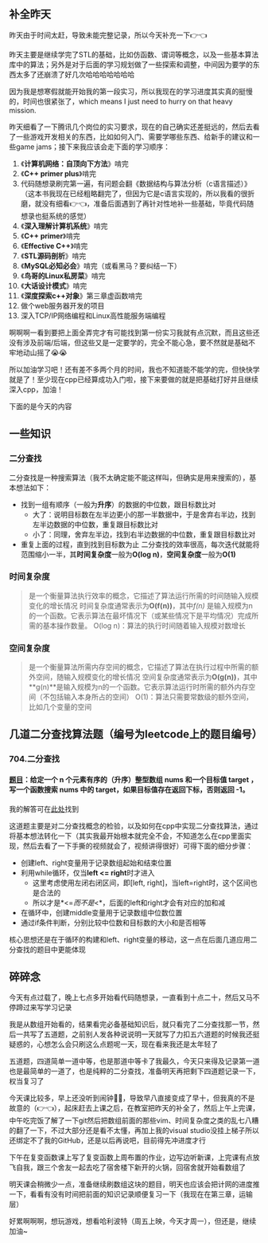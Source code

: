 ## 补全昨天
昨天由于时间太赶，导致未能完整记录，所以今天补充一下👉👈

昨天主要是继续学完了STL的基础，比如仿函数、谓词等概念，以及一些基本算法库中的算法；另外是对于后面的学习规划做了一些探索和调整，中间因为要学的东西太多了还崩溃了好几次哈哈哈哈哈哈哈

因为我是想寒假就能开始我的第一段实习，所以我现在的学习进度其实真的挺慢的，时间也很紧张了，which means I just need to hurry on that heavy mission.

昨天细看了一下腾讯几个岗位的实习要求，现在的自己确实还差挺远的，然后去看了一些游戏开发相关的东西，比如如何入门、需要学哪些东西、给新手的建议和一些game jams；接下来我应该会走下面的学习顺序：
1. 《**计算机网络：自顶向下方法**》啃完
2. 《**C++ primer plus**》啃完
3. 代码随想录刷完第一遍，有问题会翻《数据结构与算法分析（c语言描述）》（这本书我现在已经粗略翻完了，但因为它是c语言实现的，所以我看的很折磨，就没有细看👉👈，准备后面遇到了再针对性地补一些基础，毕竟代码随想录也挺系统的感觉）
4. 《**深入理解计算机系统**》啃完
5. 《**C++ primer**》啃完
6. 《**Effective C++**》啃完
7. 《**STL源码剖析**》啃完
8. 《**MySQL必知必会**》啃完（或看黑马？要纠结一下）
9. 《**鸟哥的Linux私房菜**》啃完
10. 《**大话设计模式**》啃完
11. 《**深度探索c++对象**》第三章虚函数啃完
12. 做个web服务器开发的项目
13. 深入TCP/IP网络编程和Linux高性能服务端编程

啊啊啊一看到要把上面全弄完才有可能找到第一份实习我就有点沉默，而且这些还没有涉及前端/后端，但这些又是一定要学的，完全不能心急，要不然就是基础不牢地动山摇了😭😭

所以加油学习吧！还有差不多两个月的时间，我也不知道能不能学的完，但快快学就是了！至少现在cpp已经算成功入门啦，接下来要做的就是把基础打好并且继续深入cpp，加油！

下面的是今天的内容

## 一些知识
### 二分查找
二分查找是一种搜索算法（我不太确定能不能这样叫，但确实是用来搜索的），基本想法如下：
- 找到一组有顺序（一般为**升序**）的数据的中位数，跟目标数比对
  * 大了：说明目标数在左半边更小的那一半数据中，于是舍弃右半边，找到左半边数据的中位数，重复跟目标数比对
  * 小了：同理，舍弃左半边，找到右半边数据的中位数，重复跟目标数比对
- 重复上面的过程，直到找到目标数为止
二分查找的效率很高，每次迭代就能将范围缩小一半，其**时间复杂度**一般为**O(log n)**，**空间复杂度**一般为**O(1)**
### 时间复杂度
>是一个衡量算法执行效率的概念，它描述了算法运行所需的时间随输入规模变化的增长情况
>时间复杂度通常表示为**O(f(n))**，其中*f(n)* 是输入规模为n的一个函数。它表示算法在最坏情况下（或某些情况下是平均情况）完成所需的基本操作数量。
>O(log n)：算法的执行时间随着输入规模对数增长
### 空间复杂度
>是一个衡量算法所需内存空间的概念，它描述了算法在执行过程中所需的额外空间，随输入规模变化的增长情况
>空间复杂度通常表示为**O(g(n))**，其中**g(n)**是输入规模为n的一个函数。它表示算法运行时所需的额外内存空间（不包括输入本身所占的空间）
>O(1)：算法只需要常数级的额外空间，比如几个变量的空间

## 几道二分查找算法题（编号为leetcode上的题目编号）
### 704.二分查找
#### [题目](https://leetcode.cn/problems/binary-search/description/)：给定一个 n 个元素有序的（升序）整型数组 nums 和一个目标值 target  ，写一个函数搜索 nums 中的 target，如果目标值存在返回下标，否则返回 -1。
我的解答可在[此处](https://github.com/EthanQC/My-LearningHub-StudyJourney-with-cpp/blob/3629638e6269825d20ec426e1bbe07e2752825c7/2024.10.28/code.md)找到

这道题主要是对二分查找概念的检验，以及如何在cpp中实现二分查找算法，通过将基本想法转化一下（其实我最开始根本就完全不会，不知道怎么在cpp里面实现，然后去看了一下手撕的视频就会了，视频讲得很好）可得下面的细分步骤：
- 创建left、right变量用于记录数组起始和结束位置
- 利用while循环，仅当**left <= right**时才进入
  * 这里考虑使用左闭右闭区间，即[left, right]，当left=right时，这个区间也是合法的
  * 所以才是*<=*而不是*<*，后面的left和right才会有对应的加和减
- 在循环中，创建middle变量用于记录数组中位数位置
- 通过if条件判断，分别比较中位数和目标数的大小和是否相等

核心思想还是在于循环的构建和left、right变量的移动，这一点在后面几道应用二分查找的题目中更能体现

## 碎碎念
今天有点过载了，晚上七点多开始看代码随想录，一直看到十点二十，然后又马不停蹄过来写学习记录

我是从数组开始看的，结果看完必备基础知识后，就只看完了二分查找那一节，然后一共写了五道题，之前别人发各种说说明一天就写了力扣五六道题的时候我还挺疑惑的，心想怎么会只刷这么点题呢一天，现在看来我还是太年轻了

五道题，四道简单一道中等，也是那道中等卡了我最久，今天只来得及记录第一道也是最简单的一道了，也是纯粹的二分查找，准备明天再把剩下四道题记录一下，权当复习了

今天课比较多，早上还没听到闹钟🤣🤣，导致早八直接变成了早十，但我真的不是故意的（👉👈），起床赶去上课之后，在教室把昨天的补全了，然后上午上完课，中午吃完饭了解了一下git然后把数组前面的那些vim、时间复杂度之类的乱七八糟的翻了一下，不过大部分还是看不太懂，再加上我的visual studio没挂上梯子所以还绑定不了我的GitHub，还是以后再说吧，目前得先冲进度才行

下午在复变函数课上写了复变函数上周布置的作业，边写边听新课，上完课有点放飞自我，跟三个舍友一起去吃了宿舍楼下新开的火锅，回宿舍就开始看数组了

明天课会稍微少一点，准备继续刷数组这块的题目，明天也应该会把计网的进度推一下，看看有没有时间把前面的知识记录顺便复习一下（我现在在第三章，运输层）

好累啊啊啊，想玩游戏，想看哈利波特（周五上映，今天才周一），但还是，继续加油~
